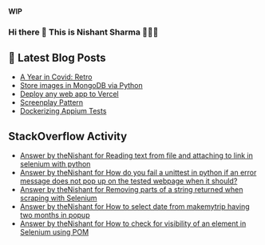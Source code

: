 #### WIP
### Hi there 👋  This is Nishant Sharma 🧑🏼‍🎤

## 📕 Latest Blog Posts
<!-- BLOG-POST-LIST:START -->
- [A Year in Covid: Retro](https://thenishant3.medium.com/a-year-in-covid-retro-632bf6cdf1c7?source=rss-97b0bdcd7e66------2)
- [Store images in MongoDB via Python](https://dev.to/thenishant/store-images-in-mongodb-via-python-2g73)
- [Deploy any web app to Vercel](https://dev.to/thenishant/deploy-any-web-app-to-vercel-1ka8)
- [Screenplay Pattern](https://medium.com/testvagrant/screenplay-pattern-3490c7f0c23c?source=rss-97b0bdcd7e66------2)
- [Dockerizing Appium Tests](https://medium.com/testvagrant/dockerizing-appium-tests-c9696809afec?source=rss-97b0bdcd7e66------2)
<!-- BLOG-POST-LIST:END -->


## StackOverflow Activity
<!-- STACKOVERFLOW:START -->
- [Answer by theNishant for Reading text from file and attaching to link in selenium with python](https://stackoverflow.com/questions/68549229/reading-text-from-file-and-attaching-to-link-in-selenium-with-python/68576180#68576180)
- [Answer by theNishant for How do you fail a unittest in python if an error message does not pop up on the tested webpage when it should?](https://stackoverflow.com/questions/68548775/how-do-you-fail-a-unittest-in-python-if-an-error-message-does-not-pop-up-on-the/68550413#68550413)
- [Answer by theNishant for Removing parts of a string returned when scraping with Selenium](https://stackoverflow.com/questions/68550003/removing-parts-of-a-string-returned-when-scraping-with-selenium/68550156#68550156)
- [Answer by theNishant for How to select date from makemytrip having two months in popup](https://stackoverflow.com/questions/68544732/how-to-select-date-from-makemytrip-having-two-months-in-popup/68545656#68545656)
- [Answer by theNishant for How to check for visibility of an element in Selenium using POM](https://stackoverflow.com/questions/68528997/how-to-check-for-visibility-of-an-element-in-selenium-using-pom/68529091#68529091)
<!-- STACKOVERFLOW:END -->
